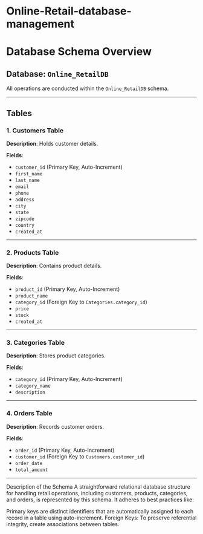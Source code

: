 # Online-Retail-database-management

# Database Schema Overview

## Database: `Online_RetailDB`

All operations are conducted within the `Online_RetailDB` schema.

---

## Tables

### 1. Customers Table

**Description**: Holds customer details.

**Fields**:

- `customer_id` (Primary Key, Auto-Increment)
- `first_name`
- `last_name`
- `email`
- `phone`
- `address`
- `city`
- `state`
- `zipcode`
- `country`
- `created_at`

---

### 2. Products Table

**Description**: Contains product details.

**Fields**:

- `product_id` (Primary Key, Auto-Increment)
- `product_name`
- `category_id` (Foreign Key to `Categories.category_id`)
- `price`
- `stock`
- `created_at`

---

### 3. Categories Table

**Description**: Stores product categories.

**Fields**:

- `category_id` (Primary Key, Auto-Increment)
- `category_name`
- `description`

---

### 4. Orders Table

**Description**: Records customer orders.

**Fields**:

- `order_id` (Primary Key, Auto-Increment)
- `customer_id` (Foreign Key to `Customers.customer_id`)
- `order_date`
- `total_amount`

---
Description of the Schema
A straightforward relational database structure for handling retail operations, including customers, products, categories, and orders, is represented by this schema. It adheres to best practices like:


Primary keys are distinct identifiers that are automatically assigned to each record in a table using auto-increment.
Foreign Keys: To preserve referential integrity, create associations between tables.
